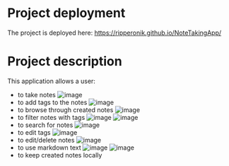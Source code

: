 # Project deployment
The project is deployed here: https://ripperonik.github.io/NoteTakingApp/ 
# Project description
This application allows a user: 
- to take notes
![image](https://user-images.githubusercontent.com/55228345/221376520-f7ed4e1d-b048-43bc-97f0-41a33143b856.png)
- to add tags to the notes
![image](https://user-images.githubusercontent.com/55228345/221376551-6cc32f4c-3c81-4de7-863b-e62e4f8dffb4.png)
- to browse through created notes
![image](https://user-images.githubusercontent.com/55228345/221376635-a0db87ac-461b-4f01-973e-a48a868e0f58.png)
- to filter notes with tags
![image](https://user-images.githubusercontent.com/55228345/221376655-a0138718-8c13-4944-884d-955a3809d355.png)
![image](https://user-images.githubusercontent.com/55228345/221376663-ee39b9c7-3a5b-4af8-946e-abb5a34e5701.png)
- to search for notes 
![image](https://user-images.githubusercontent.com/55228345/221376678-7ca41fee-d6cc-43cc-848a-de840357d856.png)
- to edit tags 
![image](https://user-images.githubusercontent.com/55228345/221376693-debef7d0-7d89-4b61-9245-930ce5f4a0e2.png)
- to edit/delete notes
![image](https://user-images.githubusercontent.com/55228345/221376717-adaf13c8-bb83-4397-b09a-53f39d530bdf.png)
- to use markdown text 
![image](https://user-images.githubusercontent.com/55228345/221376756-e26dfb0b-1ac6-49b2-a79a-8df2634ac3e8.png)
![image](https://user-images.githubusercontent.com/55228345/221376761-6aeea4e2-cde8-470b-b909-8a3d8869c740.png)
- to keep created notes locally 
